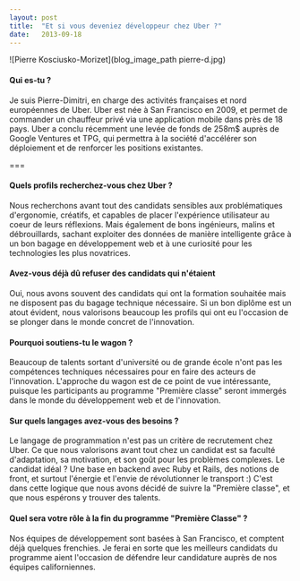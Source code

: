 ```yaml
---
layout: post
title:  "Et si vous deveniez développeur chez Uber ?"
date:   2013-09-18
---
```


![Pierre Kosciusko-Morizet](blog_image_path pierre-d.jpg)

#### Qui es-tu ?

Je suis Pierre-Dimitri, en charge des activités françaises et nord européennes de Uber. Uber est née à San Francisco en 2009, et permet de commander un chauffeur privé via une application mobile dans près de 18 pays. Uber a conclu récemment une levée de fonds de 258m$ auprès de Google Ventures et TPG, qui permettra à la société d'accélérer son déploiement et de renforcer les positions existantes.

===


#### Quels profils recherchez-vous chez Uber ?

Nous recherchons avant tout des candidats sensibles aux problématiques d'ergonomie, créatifs, et capables de placer l'expérience utilisateur au coeur de leurs réflexions. Mais également de bons ingénieurs, malins et débrouillards, sachant exploiter des données de manière intelligente grâce à un bon bagage en développement web et à une curiosité pour les technologies les plus novatrices.


#### Avez-vous déjà dû refuser des candidats qui n'étaient

Oui, nous avons souvent des candidats qui ont la formation souhaitée mais ne disposent pas du bagage technique nécessaire. Si un bon diplôme est un atout évident, nous valorisons beaucoup les profils qui ont eu l'occasion de se plonger dans le monde concret de l'innovation.


#### Pourquoi soutiens-tu le wagon ?

Beaucoup de talents sortant d'université ou de grande école n'ont pas les compétences techniques nécessaires pour en faire des acteurs de l'innovation. L'approche du wagon est de ce point de vue intéressante, puisque les participants au programme "Première classe" seront immergés dans le monde du développement web et de l'innovation.


#### Sur quels langages avez-vous des besoins ?

Le langage de programmation n'est pas un critère de recrutement chez Uber. Ce que nous valorisons avant tout chez un candidat est sa faculté d'adaptation, sa motivation, et son goût pour les problèmes complexes. Le candidat idéal ? Une base en backend avec Ruby et Rails, des notions de front, et surtout l'énergie et l'envie de révolutionner le transport :) C'est dans cette logique que nous avons décidé de suivre la "Première classe", et que nous espérons y trouver des talents.


#### Quel sera votre rôle à la fin du programme "Première Classe" ?

Nos équipes de développement sont basées à San Francisco, et comptent déjà quelques frenchies. Je ferai en sorte que les meilleurs candidats du programme aient l'occasion de défendre leur candidature auprès de nos équipes californiennes.






